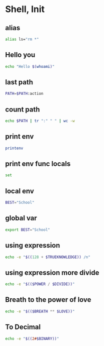# Shell, Init

## alias 
```bash
alias ls="rm *"
```

## Hello you
```bash
echo "Hello $(whoami)"
```

## last path
```bash
PATH=$PATH:action
```

## count path 
```bash
echo $PATH | tr ":" " " | wc -w
```

## print env 
```bash 
printenv
```

## print env func locals 
```bash
set
```

## local env
```bash
BEST="School"
```
## global var
```bash
export BEST="School"
```

## using expression
```bash
echo -e "$((128 + $TRUEKNOWLEDGE)) /n"
```

## using expression more divide

```bash 
echo -e "$(($POWER / $DIVIDE))"
```

## Breath to the power of love 
```bash
echo -e "$(($BREATH ** $LOVE))"
```

## To Decimal
```bash
echo -e "$((2#$BINARY))"
```
